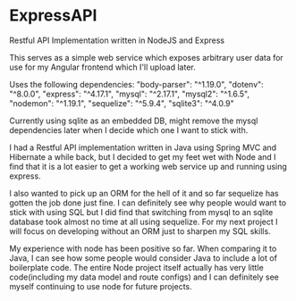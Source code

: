# ExpressAPI
Restful API Implementation written in NodeJS and Express

This serves as a simple web service which exposes arbitrary user data for use for my Angular frontend which I'll upload later.


Uses the following dependencies:
"body-parser": "^1.19.0",
"dotenv": "^8.0.0",
"express": "^4.17.1",
"mysql": "^2.17.1",
"mysql2": "^1.6.5",
"nodemon": "^1.19.1",
"sequelize": "^5.9.4",
"sqlite3": "^4.0.9"


Currently using sqlite as an embedded DB, might remove the mysql dependencies later when I decide which one I want to stick with.

I had a Restful API implementation written in Java using Spring MVC and Hibernate a while back, but I decided to get my feet wet with Node
and I find that it is a lot easier to get a working web service up and running using express. 

I also wanted to pick up an ORM for the hell of it and so far sequelize has gotten the job done just fine. I can definitely see why people
would want to stick with using SQL but I did find that switching from mysql to an sqlite database took almost no time at all using
sequelize. For my next project I will focus on developing without an ORM just to sharpen my SQL skills.

My experience with node has been positive so far. When comparing it to Java, I can see how some people would consider Java to include a lot of 
boilerplate code. The entire Node project itself actually has very little code(including my data model and route configs) and I can
definitely see myself continuing to use node for future projects.


